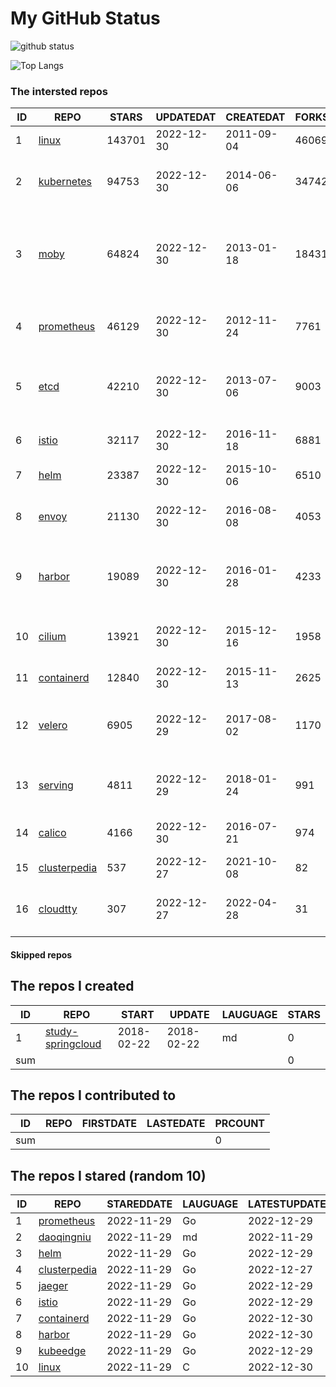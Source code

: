 # My GitHub Status

<img src="https://github-readme-stats-1.yihong0618.vercel.app/api?username=daoqingniu&show_icons=true&&&hide_title=true&count_private=true" alt="github status" />

![Top Langs](https://github-readme-stats-1.yihong0618.vercel.app/api/top-langs/?username=daoqingniu&layout=compact)

<!--START_SECTION:github_repos-->
### The intersted repos
| ID |                              REPO                               | STARS  | UPDATEDAT  | CREATEDAT  | FORKSCOUNT |                                              DESCRIPTIONS                                              |
|----|-----------------------------------------------------------------|--------|------------|------------|------------|--------------------------------------------------------------------------------------------------------|
|  1 | [linux](https://github.com/torvalds/linux)                      | 143701 | 2022-12-30 | 2011-09-04 |      46069 | Linux kernel source tree                                                                               |
|  2 | [kubernetes](https://github.com/kubernetes/kubernetes)          |  94753 | 2022-12-30 | 2014-06-06 |      34742 | Production-Grade Container Scheduling and Management                                                   |
|  3 | [moby](https://github.com/moby/moby)                            |  64824 | 2022-12-30 | 2013-01-18 |      18431 | Moby Project - a collaborative project for the container ecosystem to assemble container-based systems |
|  4 | [prometheus](https://github.com/prometheus/prometheus)          |  46129 | 2022-12-30 | 2012-11-24 |       7761 | The Prometheus monitoring system and time series database.                                             |
|  5 | [etcd](https://github.com/etcd-io/etcd)                         |  42210 | 2022-12-30 | 2013-07-06 |       9003 | Distributed reliable key-value store for the most critical data of a distributed system                |
|  6 | [istio](https://github.com/istio/istio)                         |  32117 | 2022-12-30 | 2016-11-18 |       6881 | Connect, secure, control, and observe services.                                                        |
|  7 | [helm](https://github.com/helm/helm)                            |  23387 | 2022-12-30 | 2015-10-06 |       6510 | The Kubernetes Package Manager                                                                         |
|  8 | [envoy](https://github.com/envoyproxy/envoy)                    |  21130 | 2022-12-30 | 2016-08-08 |       4053 | Cloud-native high-performance edge/middle/service proxy                                                |
|  9 | [harbor](https://github.com/goharbor/harbor)                    |  19089 | 2022-12-30 | 2016-01-28 |       4233 | An open source trusted cloud native registry project that stores, signs, and scans content.            |
| 10 | [cilium](https://github.com/cilium/cilium)                      |  13921 | 2022-12-30 | 2015-12-16 |       1958 | eBPF-based Networking, Security, and Observability                                                     |
| 11 | [containerd](https://github.com/containerd/containerd)          |  12840 | 2022-12-30 | 2015-11-13 |       2625 | An open and reliable container runtime                                                                 |
| 12 | [velero](https://github.com/vmware-tanzu/velero)                |   6905 | 2022-12-29 | 2017-08-02 |       1170 | Backup and migrate Kubernetes applications and their persistent volumes                                |
| 13 | [serving](https://github.com/knative/serving)                   |   4811 | 2022-12-29 | 2018-01-24 |        991 | Kubernetes-based, scale-to-zero, request-driven compute                                                |
| 14 | [calico](https://github.com/projectcalico/calico)               |   4166 | 2022-12-30 | 2016-07-21 |        974 | Cloud native networking and network security                                                           |
| 15 | [clusterpedia](https://github.com/clusterpedia-io/clusterpedia) |    537 | 2022-12-27 | 2021-10-08 |         82 | The Encyclopedia of Kubernetes clusters                                                                |
| 16 | [cloudtty](https://github.com/cloudtty/cloudtty)                |    307 | 2022-12-27 | 2022-04-28 |         31 | A Friendly Kubernetes CloudShell (Web Terminal) !                                                      |



#### Skipped repos
<!--END_SECTION:github_repos-->

<!--START_SECTION:my_github-->
## The repos I created
| ID  |                                 REPO                                 |   START    |   UPDATE   | LAUGUAGE | STARS |
|-----|----------------------------------------------------------------------|------------|------------|----------|-------|
|   1 | [study-springcloud](https://github.com/daoqingniu/study-springcloud) | 2018-02-22 | 2018-02-22 | md       |     0 |
| sum |                                                                      |            |            |          |     0 |

## The repos I contributed to
| ID  | REPO | FIRSTDATE | LASTEDATE | PRCOUNT |
|-----|------|-----------|-----------|---------|
| sum |      |           |           |       0 |

## The repos I stared (random 10)
| ID |                              REPO                               | STAREDDATE | LAUGUAGE | LATESTUPDATE |
|----|-----------------------------------------------------------------|------------|----------|--------------|
|  1 | [prometheus](https://github.com/prometheus/prometheus)          | 2022-11-29 | Go       | 2022-12-29   |
|  2 | [daoqingniu](https://github.com/daoqingniu/daoqingniu)          | 2022-11-29 | md       | 2022-11-29   |
|  3 | [helm](https://github.com/helm/helm)                            | 2022-11-29 | Go       | 2022-12-29   |
|  4 | [clusterpedia](https://github.com/clusterpedia-io/clusterpedia) | 2022-11-29 | Go       | 2022-12-27   |
|  5 | [jaeger](https://github.com/jaegertracing/jaeger)               | 2022-11-29 | Go       | 2022-12-29   |
|  6 | [istio](https://github.com/istio/istio)                         | 2022-11-29 | Go       | 2022-12-29   |
|  7 | [containerd](https://github.com/containerd/containerd)          | 2022-11-29 | Go       | 2022-12-30   |
|  8 | [harbor](https://github.com/goharbor/harbor)                    | 2022-11-29 | Go       | 2022-12-30   |
|  9 | [kubeedge](https://github.com/kubeedge/kubeedge)                | 2022-11-29 | Go       | 2022-12-29   |
| 10 | [linux](https://github.com/torvalds/linux)                      | 2022-11-29 | C        | 2022-12-30   |

<!--END_SECTION:my_github-->
